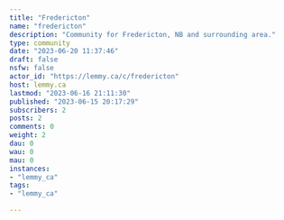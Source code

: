 ```yaml
---
title: "Fredericton" 
name: "fredericton"
description: "Community for Fredericton, NB and surrounding area."
type: community
date: "2023-06-20 11:37:46"
draft: false
nsfw: false
actor_id: "https://lemmy.ca/c/fredericton"
host: lemmy.ca
lastmod: "2023-06-16 21:11:30"
published: "2023-06-15 20:17:29"
subscribers: 2
posts: 2
comments: 0
weight: 2
dau: 0
wau: 0
mau: 0
instances:
- "lemmy_ca"
tags: 
- "lemmy_ca"

---
```

